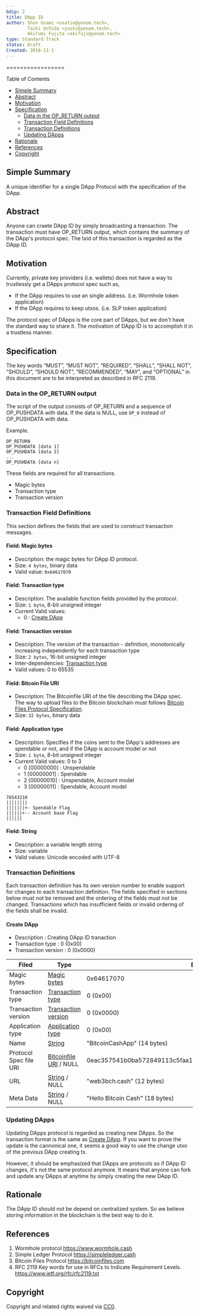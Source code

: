 ```yaml
---
bdip: 2
title: DApp ID
author: Shun Usami <usatie@yenom.tech>,
        Taiki Uchida <yuiki@yenom.tech>,
        Akifumi Fujita <akifuji@yenom.tech>
type: Standard Track
status: Draft
Created: 2018-11-1
---
```


=================

Table of Contents
* [Simple Summary](#simple-summary)
* [Abstract](#abstract)
* [Motivation](#motivation)
* [Specification](#specification)
   * [Data in the OP_RETURN output](#data-in-the-op_return-output)
   * [Transaction Field Definitions](#transaction-field-definitions)
   * [Transaction Definitions](#transaction-definitions)
   * [Updating DApps](#updating-dapps)
* [Rationale](#rationale)
* [References](#references)
* [Copyright](#copyright)

## Simple Summary
 A unique identifier for a single DApp Protocol with the specification of the DApp.

## Abstract
Anyone can craete DApp ID by simply broadcasting a transaction. The transaction must have OP_RETURN output, which contains the summary of the DApp's protocol spec. The txid of this transaction is regarded as the DApp ID.

## Motivation
Currently, private key providers (i.e. wallets) does not have a way to trustlessly get a DApps protocol spec such as,
- If the DApp requires to use an single address. (i.e. Wormhole token application)
- If the DApp requires to keep utxos. (i.e. SLP token application)

The protocol spec of DApps is the core part of DApps, but we don't have the standard way to share it.
The motivation of DApp ID is to accomplish it in a trustless manner.


## Specification
The key words “MUST”, “MUST NOT”, “REQUIRED”, “SHALL”, “SHALL NOT”, “SHOULD”, “SHOULD NOT”, “RECOMMENDED”, “MAY”, and “OPTIONAL” in this document are to be interpreted as described in RFC 2119.

### Data in the OP_RETURN output
The script of the output consists of OP_RETURN and a sequence of OP_PUSHDATA with data.
If the data is NULL, use `OP_0` instead of OP_PUSHDATA with data.

Example.
```
OP_RETURN
OP_PUSHDATA [data 1]
OP_PUSHDATA [data 2]
...
OP_PUSHDATA [data n]
```

These fields are required for all transactions.
- Magic bytes
- Transaction type
- Transaction version


### Transaction Field Definitions
This section defines the fields that are used to construct transaction messages.


#### Field: Magic bytes
- Description: the magic bytes for DApp ID protocol.
- Size: `4 bytes`, binary data
- Valid value: `0x64617070`

#### Field: Transaction type
- Description: The available function fields provided by the protocol.
- Size: `1 byte`,  8-bit unsigned integer
- Current Valid values:
    - 0 : [Create DApp](#create-dapp)

#### Field: Transaction version
- Description: The version of the transaction - definition, monotonically increasing independently for each transaction type
- Size: `2 bytes`, 16-bit unsigned integer
- Inter-dependencies: [Transaction type](#field-transaction-type)
- Valid values: 0 to 65535

#### Field: Bitcoin File URI
- Description: The Bitcoinfile URI of the file describing the DApp spec. The way to upload files to the Bitcoin blockchain must follows [Bitcoin Files Protocol Specification](https://github.com/simpleledger/slp-specifications/blob/master/bitcoinfiles.md).
- Size: `32 bytes`, binary data


#### Field: Application type
- Description: Specifies if the coins sent to the DApp's addresses are spendable or not, and if the DApp is account model or not
- Size: `1 byte`, 8-bit unsigned integer
- Current Valid values: 0 to 3
    - 0 [00000000] : Unspendable
    - 1 [00000001] : Spendable
    - 2 [00000010] : Unspendable, Account model
    - 3 [00000011] : Spendable, Account model

```
76543210
||||||||
|||||||+- Spendable Flag
||||||+-- Account base Flag
||||||
```

#### Field: String

- Description: a variable length string
- Size: variable
- Valid values: Unicode encoded with UTF-8

### Transaction Definitions
Each transaction definition has its own version number to enable support for changes to each transaction definition. The fields specified in sections below must not be removed and the ordering of the fields must not be changed. Transactions which has insufficient fields or invalid ordering of the fields shall be invalid.

#### Create DApp
- Description : Creating DApp ID tranaction
- Transaction type : 0 (0x00)
- Transaction version : 0 (0x0000)

| Filed | Type | Example |
| --- | --- | --- |
| Magic bytes | [Magic bytes](#Field-Magic-bytes) | 0x64617070 |
| Transaction type | [Transaction type](#Field-Transaction-type) | 0 (0x00) |
| Transaction version | [Transaction version](#Field-Transaction-version) | 0 (0x0000) |
| Application type | [Application type](#Field-Application-type) | 0 (0x00) |
| Name | [String](#Field-String) | "BitcoinCashApp" (14 bytes) |
| Protocol Spec file URI | [Bitcoinfile URI](#Field-Bitcoin-file-URI) / NULL | 0eac357541b0ba572849113c5faa1d1990f6382741dc3e2f5507e3ca8346dc0e |
| URL | [String](#Field-String) / NULL | "web3bch.cash" (12 bytes) |
| Meta Data | [String](#Field-String) / NULL | "Hello Bitcoin Cash" (18 bytes) |


### Updating DApps
Updating DApps protocol is regarded as creating new DApps. So the transaction format is the same as [Create DApp](#Create-DApp).
If you want to prove the update is the cannonical one, it seems a good way to use the change utxo of the previous DApp creating tx.

However, it should be emphasized that DApps are protocols so if DApp ID changes, it's not the same protocol anymore.
It means that anyone can fork and update any DApps at anytime by simply creating the new DApp ID.

## Rationale
The DApp ID should not be depend on centralized system. So we believe storing information in the blockchain is the best way to do it.

## References
1. Wormhole protocol https://www.wormhole.cash
2. Simple Ledger Protocol  https://simpleledger.cash
3. Bitcoin Files Protocol https://bitcoinfiles.com
4. RFC 2119 Key words for use in RFCs to Indicate Requirement Levels. https://www.ietf.org/rfc/rfc2119.txt

## Copyright
Copyright and related rights waived via [CC0](https://creativecommons.org/publicdomain/zero/1.0/).
